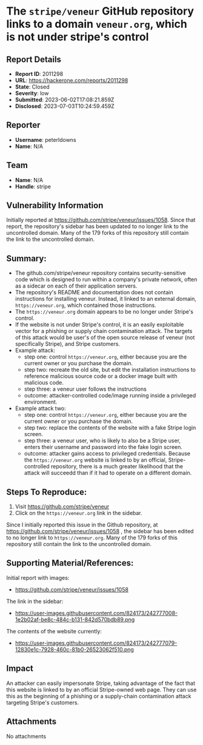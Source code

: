 # The `stripe/veneur` GitHub repository links to a domain `veneur.org`, which is not under stripe's control

## Report Details
- **Report ID**: 2011298
- **URL**: https://hackerone.com/reports/2011298
- **State**: Closed
- **Severity**: low
- **Submitted**: 2023-06-02T17:08:21.859Z
- **Disclosed**: 2023-07-03T10:24:59.459Z

## Reporter
- **Username**: peterldowns
- **Name**: N/A

## Team
- **Name**: N/A
- **Handle**: stripe

## Vulnerability Information
Initially reported at https://github.com/stripe/veneur/issues/1058. Since that report, the repository's sidebar has been updated to no longer link to the uncontrolled domain. Many of the 179 forks of this repository still contain the link to the uncontrolled domain.

## Summary:
- The github.com/stripe/veneur repository contains security-sensitive code which is designed to run within a company's private network, often as a sidecar on each of their application servers.
- The repository's README and documentation does not contain instructions for installing veneur. Instead, it linked to an external domain, `https://veneur.org`, which contained those instructions.
- The `https://veneur.org` domain appears to be no longer under Stripe's control.
- If the website is not under Stripe's control, it is an easily exploitable vector for a phishing or supply chain contamination attack. The targets of this attack would be user's of the open source release of veneur (not specifically Stripe), and Stripe customers.
- Example attack:
  - step one: control `https://veneur.org`, either because you are the current owner or you purchase the domain.
  - step two: recreate the old site, but edit the installation instructions to reference malicious source code or a docker image built with malicious code.
  - step three: a veneur user follows the instructions
  - outcome: attacker-controlled code/image running inside a privileged environment.
- Example attack two:
  - step one: control `https://veneur.org`, either because you are the current owner or you purchase the domain.
  - step two: replace the contents of the website with a fake Stripe login screen.
  - step three: a veneur user, who is likely to also be a Stripe user, enters their username and password into the fake login screen.
  - outcome: attacker gains access to privileged credentials. Because the `https://veneur.org` website is linked to by an official, Stripe-controlled repository, there is a much greater likelihood that the attack will succeedd than if it had to operate on a different domain.

## Steps To Reproduce:
1. Visit https://github.com/stripe/veneur
2. Click on the `https://veneur.org` link in the sidebar.

Since I initially reported this issue in the Github repository, at https://github.com/stripe/veneur/issues/1058 , the sidebar has been edited to no longer link to `https://veneur.org`. Many of the 179 forks of this repository still contain the link to the uncontrolled domain.

## Supporting Material/References:

Initial report with images:
- https://github.com/stripe/veneur/issues/1058

The link in the sidebar:
- https://user-images.githubusercontent.com/824173/242777008-1e2b02af-be8c-484c-b131-842d570bdb89.png

The contents of the website currently:
- https://user-images.githubusercontent.com/824173/242777079-12830e1c-7928-460c-81b0-26523062f510.png

## Impact

An attacker can easily impersonate Stripe, taking advantage of the fact that this website is linked to by an official Stripe-owned web page. They can use this as the beginning of a phishing or a supply-chain contamination attack targeting Stripe's customers.

## Attachments
No attachments
